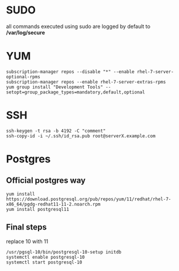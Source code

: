 # SUDO

all commands executed using sudo are logged by default to **/var/log/secure**

# YUM

```
subscription-manager repos --disable "*" --enable rhel-7-server-optional-rpms
subscription-manager repos --enable rhel-7-server-extras-rpms
yum group install "Development Tools" --setopt=group_package_types=mandatory,default,optional
```

# SSH

```
ssh-keygen -t rsa -b 4192 -C "comment"
ssh-copy-id -i ~/.ssh/id_rsa.pub root@serverX.example.com
```

# Postgres

## Official postgres way

```
yum install https://download.postgresql.org/pub/repos/yum/11/redhat/rhel-7-x86_64/pgdg-redhat11-11-2.noarch.rpm
yum install postgresql11
```

## Final steps

replace 10 with 11

```
/usr/pgsql-10/bin/postgresql-10-setup initdb
systemctl enable postgresql-10
systemctl start postgresql-10
```
